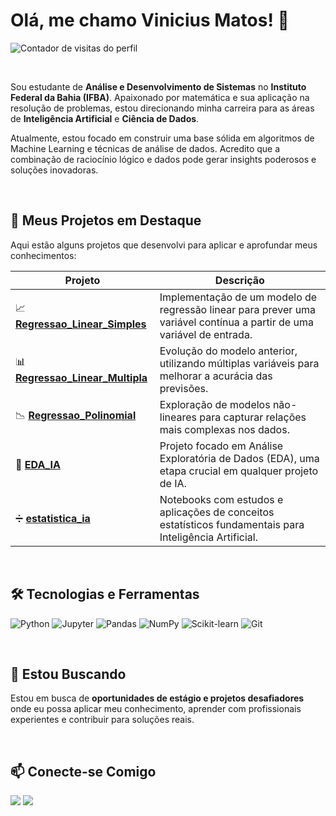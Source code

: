 # Olá, me chamo Vinicius Matos! 👋

<p align="left"> 
  <img src="https://komarev.com/ghpvc/?username=vinicius-matos7&label=Profile%20views&color=0e75b6&style=flat" alt="Contador de visitas do perfil" /> 
</p>

<br>

Sou estudante de **Análise e Desenvolvimento de Sistemas** no **Instituto Federal da Bahia (IFBA)**. Apaixonado por matemática e sua aplicação na resolução de problemas, estou direcionando minha carreira para as áreas de **Inteligência Artificial** e **Ciência de Dados**.

Atualmente, estou focado em construir uma base sólida em algoritmos de Machine Learning e técnicas de análise de dados. Acredito que a combinação de raciocínio lógico e dados pode gerar insights poderosos e soluções inovadoras.

<br>

## 🚀 Meus Projetos em Destaque

Aqui estão alguns projetos que desenvolvi para aplicar e aprofundar meus conhecimentos:

| Projeto | Descrição |
| --- | --- |
| 📈 **[Regressao_Linear_Simples](https://github.com/vinicius-matos7/Regressao_Linear_Simples)** | Implementação de um modelo de regressão linear para prever uma variável contínua a partir de uma variável de entrada. |
| 📊 **[Regressao_Linear_Multipla](https://github.com/vinicius-matos7/Regressao_Linear_Multipla)** | Evolução do modelo anterior, utilizando múltiplas variáveis para melhorar a acurácia das previsões. |
| 📉 **[Regressao_Polinomial](https://github.com/vinicius-matos7/Regressao_Polinomial)** | Exploração de modelos não-lineares para capturar relações mais complexas nos dados. |
| 🔎 **[EDA_IA](https://github.com/vinicius-matos7/EDA_IA)** | Projeto focado em Análise Exploratória de Dados (EDA), uma etapa crucial em qualquer projeto de IA. |
| ➗ **[estatistica_ia](https://github.com/vinicius-matos7/estatistica_ia)** | Notebooks com estudos e aplicações de conceitos estatísticos fundamentais para Inteligência Artificial. |

<br>

## 🛠️ Tecnologias e Ferramentas

![Python](https://img.shields.io/badge/Python-3776AB?style=for-the-badge&logo=python&logoColor=white)
![Jupyter](https://img.shields.io/badge/Jupyter-F37626?style=for-the-badge&logo=Jupyter&logoColor=white)
![Pandas](https://img.shields.io/badge/Pandas-150458?style=for-the-badge&logo=pandas&logoColor=white)
![NumPy](https://img.shields.io/badge/NumPy-013243?style=for-the-badge&logo=numpy&logoColor=white)
![Scikit-learn](https://img.shields.io/badge/scikit--learn-F7931E?style=for-the-badge&logo=scikit-learn&logoColor=white)
![Git](https://img.shields.io/badge/GIT-E44C30?style=for-the-badge&logo=git&logoColor=white)

<br>

## 🌱 Estou Buscando

Estou em busca de **oportunidades de estágio e projetos desafiadores** onde eu possa aplicar meu conhecimento, aprender com profissionais experientes e contribuir para soluções reais.

<br>

## 📫 Conecte-se Comigo

<p align="left">
  <a href="mailto:viniciusmatoslyon@gmail.com" alt="Email">
  <img src="https://img.shields.io/badge/-Email-000?style=for-the-badge&logo=microsoft-outlook&logoColor=white" /></a>

  <a href="https://www.linkedin.com/in/vinícius-matos-8242b235a" alt="LinkedIn">
  <img src="https://img.shields.io/badge/-LinkedIn-000?style=for-the-badge&logo=linkedin&logoColor=white" /></a>
</p>
